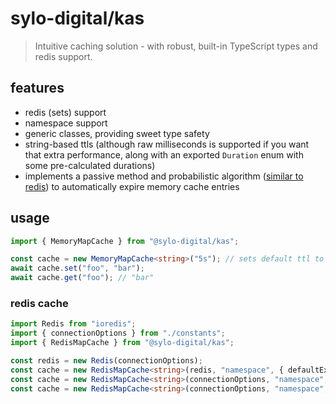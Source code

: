 # sylo-digital/kas

> Intuitive caching solution - with robust, built-in TypeScript types and redis support.

## features

- redis (sets) support
- namespace support
- generic classes, providing sweet type safety
- string-based ttls (although raw milliseconds is supported if you want that extra performance, along with an exported `Duration` enum with some pre-calculated durations)
- implements a passive method and probabilistic algorithm ([similar to redis](https://redis.io/commands/expire#how-redis-expires-keys)) to automatically expire memory cache entries

## usage

```ts
import { MemoryMapCache } from "@sylo-digital/kas";

const cache = new MemoryMapCache<string>("5s"); // sets default ttl to 5 seconds
await cache.set("foo", "bar");
await cache.get("foo"); // "bar"
```

### redis cache

```ts
import Redis from "ioredis";
import { connectionOptions } from "./constants";
import { RedisMapCache } from "@sylo-digital/kas";

const redis = new Redis(connectionOptions);
const cache = new RedisMapCache<string>(redis, "namespace", { defaultExpiry: "5s" }); // or
const cache = new RedisMapCache<string>(connectionOptions, "namespace", "5s"); // or
const cache = new RedisMapCache<string>(connectionOptions, "namespace", 5000);
```
